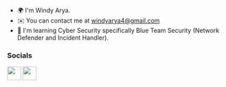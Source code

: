 * 🌍  I'm Windy Arya.
* ✉️  You can contact me at [windyarya4@gmail.com](mailto:windyarya4@gmail.com)
* 🧠  I'm learning Cyber Security specifically Blue Team Security (Network Defender and Incident Handler).

### Socials

<p align="left"> <a href="https://www.github.com/windyarya" target="_blank" rel="noreferrer"><img src="https://raw.githubusercontent.com/danielcranney/readme-generator/main/public/icons/socials/github.svg" width="32" height="32" /></a> <a href="https://www.linkedin.com/in/windyarya" target="_blank" rel="noreferrer"><img src="https://raw.githubusercontent.com/danielcranney/readme-generator/main/public/icons/socials/linkedin.svg" width="32" height="32" /></a></p>

